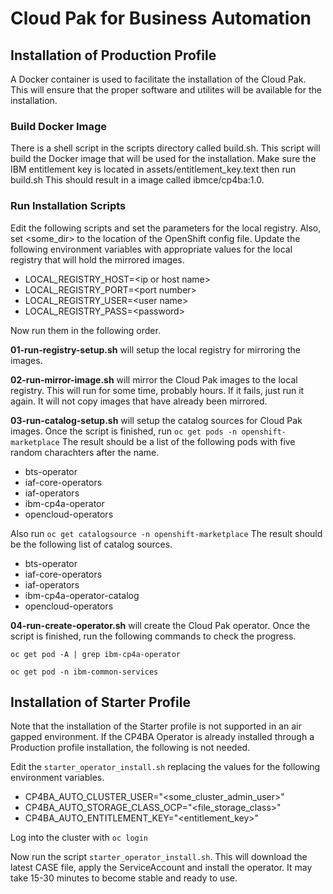 # Cloud Pak for Business Automation

## Installation of Production Profile
A Docker container is used to facilitate the installation of the Cloud Pak. This will ensure that the proper software and utilites will be available for the installation.

### Build Docker Image
There is a shell script in the scripts directory called build.sh. This script will build the Docker image that will be used for the installation. Make sure the IBM entitlement key is located in assets/entitlement_key.text then run build.sh This should result in a image called ibmce/cp4ba:1.0.

### Run Installation Scripts

Edit the following scripts and set the parameters for the local registry. Also, set <some_dir> to the location of the OpenShift config file. Update the following environment variables with appropriate values for the local registry that will hold the mirrored images.

- LOCAL_REGISTRY_HOST=\<ip or host name\>
- LOCAL_REGISTRY_PORT=\<port number\>
- LOCAL_REGISTRY_USER=\<user name\>
- LOCAL_REGISTRY_PASS=\<password\>

Now run them in the following order.

**01-run-registry-setup.sh** will setup the local registry for mirroring the images. 

**02-run-mirror-image.sh** will mirror the Cloud Pak images to the local registry. This will run for some time, probably hours. If it fails, just run it again. It will not copy images that have already been mirrored.

**03-run-catalog-setup.sh** will setup the catalog sources for Cloud Pak images. Once the script is finished, run `oc get pods -n openshift-marketplace` The result should be a list of the following pods with five random charachters after the name.

- bts-operator
- iaf-core-operators
- iaf-operators
- ibm-cp4a-operator
- opencloud-operators

Also run `oc get catalogsource -n openshift-marketplace` The result should be the following list of catalog sources.

- bts-operator
- iaf-core-operators
- iaf-operators
- ibm-cp4a-operator-catalog
- opencloud-operators

**04-run-create-operator.sh** will create the Cloud Pak operator. Once the script is finished, run the following commands to check the progress. 

`oc get pod -A | grep ibm-cp4a-operator`

`oc get pod -n ibm-common-services`

## Installation of Starter Profile
Note that the installation of the Starter profile is not supported in an air gapped environment. If the CP4BA Operator is already installed through a Production profile installation, the following is not needed.

Edit the `starter_operator_install.sh` replacing the values for the following environment variables.

- CP4BA_AUTO_CLUSTER_USER="<some_cluster_admin_user>"
- CP4BA_AUTO_STORAGE_CLASS_OCP="<file_storage_class>"
- CP4BA_AUTO_ENTITLEMENT_KEY="<entitlement_key>"

Log into the cluster with `oc login`

Now run the script `starter_operator_install.sh`. This will download the latest CASE file, apply the ServiceAccount and install the operator. It may take 15-30 minutes to become stable and ready to use.
